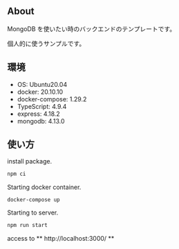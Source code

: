 ## About

MongoDB を使いたい時のバックエンドのテンプレートです。

個人的に使うサンプルです。

## 環境

-   OS: Ubuntu20.04
-   docker: 20.10.10
-   docker-compose: 1.29.2
-   TypeScript: 4.9.4
-   express: 4.18.2
-   mongodb: 4.13.0

## 使い方

install package.

```bash
npm ci
```

Starting docker container.

```
docker-compose up
```

Starting to server.

```bash
npm run start
```

access to ** http://localhost:3000/ **
